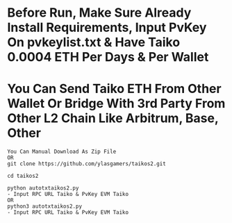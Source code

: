 # Before Run, Make Sure Already Install Requirements, Input PvKey On pvkeylist.txt & Have Taiko 0.0004 ETH Per Days & Per Wallet
# You Can Send Taiko ETH From Other Wallet Or Bridge With 3rd Party From Other L2 Chain Like Arbitrum, Base, Other
```
You Can Manual Download As Zip File
OR
git clone https://github.com/ylasgamers/taikos2.git
```
```
cd taikos2
```
```
python autotxtaikos2.py
- Input RPC URL Taiko & PvKey EVM Taiko
OR
python3 autotxtaikos2.py
- Input RPC URL Taiko & PvKey EVM Taiko
```
